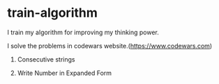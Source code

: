 # train-algorithm

I train my algorithm for improving my thinking power.

I solve the problems in codewars website.(https://www.codewars.com)

1. Consecutive strings

2. Write Number in Expanded Form
